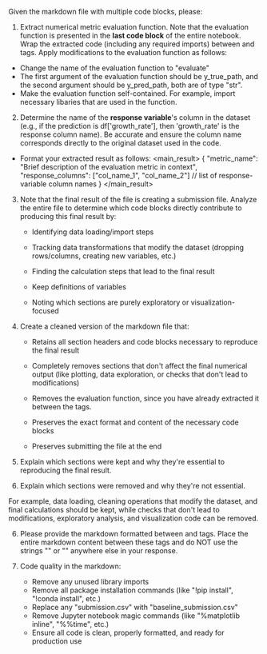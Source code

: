 Given the markdown file with multiple code blocks, please:

1. Extract numerical metric evaluation function. Note that the evaluation function is presented in the **last code block** of the entire notebook. Wrap the extracted code (including any required imports) between <evaluation> and </evaluation> tags. Apply modifications to the evaluation function as follows:
- Change the name of the evaluation function to "evaluate"
- The first argument of the evaluation function should be y_true_path, and the second argument should be y_pred_path, both are of type "str".
- Make the evaluation function self-contained. For example, import necessary libaries that are used in the function.


2. Determine the name of the **response variable**'s column in the dataset (e.g., if the prediction is df['growth_rate'], then 'growth_rate' is the response column name). Be accurate and ensure the column name corresponds directly to the original dataset used in the code.

- Format your extracted result as follows:
<main_result>
{
  "metric_name": "Brief description of the evaluation metric in context",
  "response_columns": ["col_name_1", "col_name_2"] // list of response-variable column names
}
</main_result>

3. Note that the final result of the file is creating a submission file. Analyze the entire file to determine which code blocks directly contribute to producing this final result by:

   - Identifying data loading/import steps

   - Tracking data transformations that modify the dataset (dropping rows/columns, creating new variables, etc.)

   - Finding the calculation steps that lead to the final result

   - Keep definitions of variables

   - Noting which sections are purely exploratory or visualization-focused

3. Create a cleaned version of the markdown file that:

   - Retains all section headers and code blocks necessary to reproduce the final result

   - Completely removes sections that don't affect the final numerical output (like plotting, data exploration, or checks that don't lead to modifications)

   - Removes the evaluation function, since you have already extracted it between the <evaluation> tags.

   - Preserves the exact format and content of the necessary code blocks

   - Preserves submitting the file at the end

4. Explain which sections were kept and why they're essential to reproducing the final result.

5. Explain which sections were removed and why they're not essential. 

For example, data loading, cleaning operations that modify the dataset, and final calculations should be kept, while checks that don't lead to modifications, exploratory analysis, and visualization code can be removed.

6. Please provide the markdown formatted between <markdown> and </markdown> tags. Place the entire markdown content between these tags and do NOT use the strings "<markdown>" or "</markdown>" anywhere else in your response.

7. Code quality in the markdown:
   - Remove any unused library imports
   - Remove all package installation commands (like "!pip install", "!conda install", etc.)
   - Replace any "submission.csv" with "baseline_submission.csv"
   - Remove Jupyter notebook magic commands (like "%matplotlib inline", "%%time", etc.)
   - Ensure all code is clean, properly formatted, and ready for production use
   